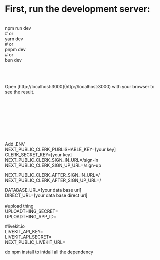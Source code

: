 <h1>First, run the development server:</h1>

<br>
npm run dev<br>
# or<br>
yarn dev<br>
# or<br>
pnpm dev<br>
# or<br>
bun dev<br>
<br>
<br><br><br>
Open [http://localhost:3000](http://localhost:3000) with your browser to see the result.

<br><br><br><br><br>
<br><br><br>
Add .ENV<br>
NEXT_PUBLIC_CLERK_PUBLISHABLE_KEY=[your key]<br>
CLERK_SECRET_KEY=[your key]<br>
NEXT_PUBLIC_CLERK_SIGN_IN_URL=/sign-in<br>
NEXT_PUBLIC_CLERK_SIGN_UP_URL=/sign-up<br>

NEXT_PUBLIC_CLERK_AFTER_SIGN_IN_URL=/<br>
NEXT_PUBLIC_CLERK_AFTER_SIGN_UP_URL=/<br>


DATABASE_URL=[your data base url]<br>
DIRECT_URL=[your data base direct url]<br>
<br>
#upload thing<br>
UPLOADTHING_SECRET=<br>
UPLOADTHING_APP_ID=<br>

#livekit.io<br>
LIVEKIT_API_KEY=<br>
LIVEKIT_API_SECRET=<br>
NEXT_PUBLIC_LIVEKIT_URL=<br>
 


do npm install to intdall all the dependency 
